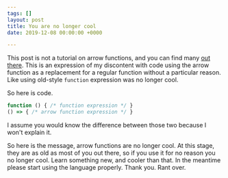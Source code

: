 ```yaml
---
tags: []
layout: post
title: You are no longer cool
date: 2019-12-08 00:00:00 +0000

---
```

This post is not a tutorial on arrow functions, and you can find many [out there](https://developer.mozilla.org/en-US/docs/Web/JavaScript/Reference/Functions/Arrow_functions). This is an expression of my discontent with code using the arrow function as a replacement for a regular function without a particular reason. Like using old-style `function` expression was no longer cool.

So here is code.

```javascript
function () { /* function expression */ } 
() => { /* arrow function expression */ }
```

I assume you would know the difference between those two because I won't explain it. 

So here is the message, arrow functions are no longer cool. At this stage, they are as old as most of you out there, so if you use it for no reason you no longer cool. Learn something new, and cooler than that. In the meantime please start using the language properly. Thank you. Rant over. 